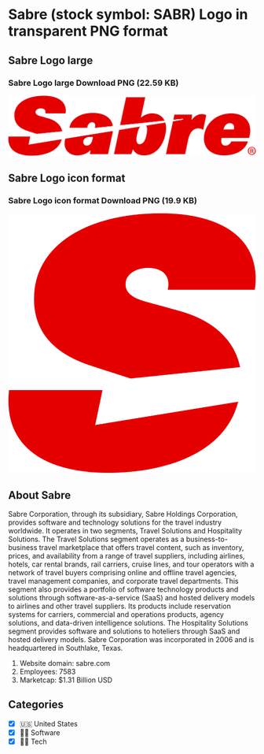 # Sabre (stock symbol: SABR) Logo in transparent PNG format

## Sabre Logo large

### Sabre Logo large Download PNG (22.59 KB)

![Sabre Logo large Download PNG (22.59 KB)](/img/orig/SABR_BIG-0e9bf8f6.png)

## Sabre Logo icon format

### Sabre Logo icon format Download PNG (19.9 KB)

![Sabre Logo icon format Download PNG (19.9 KB)](/img/orig/SABR-d9a2e0a2.png)

## About Sabre

Sabre Corporation, through its subsidiary, Sabre Holdings Corporation, provides software and technology solutions for the travel industry worldwide. It operates in two segments, Travel Solutions and Hospitality Solutions. The Travel Solutions segment operates as a business-to-business travel marketplace that offers travel content, such as inventory, prices, and availability from a range of travel suppliers, including airlines, hotels, car rental brands, rail carriers, cruise lines, and tour operators with a network of travel buyers comprising online and offline travel agencies, travel management companies, and corporate travel departments. This segment also provides a portfolio of software technology products and solutions through software-as-a-service (SaaS) and hosted delivery models to airlines and other travel suppliers. Its products include reservation systems for carriers, commercial and operations products, agency solutions, and data-driven intelligence solutions. The Hospitality Solutions segment provides software and solutions to hoteliers through SaaS and hosted delivery models. Sabre Corporation was incorporated in 2006 and is headquartered in Southlake, Texas.

1. Website domain: sabre.com
2. Employees: 7583
3. Marketcap: $1.31 Billion USD


## Categories
- [x] 🇺🇸 United States
- [x] 👨‍💻 Software
- [x] 👩‍💻 Tech
